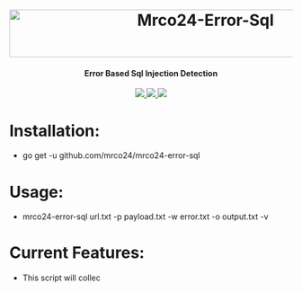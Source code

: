 <h1 align="center">
<a href="https://cooltext.com"><img src="https://images.cooltext.com/5678557.png" width="682" height="85" alt="Mrco24-Error-Sql" /></a>
</h1>
<h4 align="center">Error Based Sql Injection Detection</h4>
<p align="center">
  <a href="https://github.com/mrco24/mrco24-error-sql">
    <img src="https://img.shields.io/badge/Mrco24-Error-Sql">
  </a>
   <a href="https://github.com/mrco24/mrco24-error-sql">
    <img src="https://img.shields.io/static/v1?label=Update&message=V1.0&color=green">
  </a>
  <a href="https://twitter.com/mrco24">
      <img src="https://img.shields.io/twitter/follow/mrco24?style=social">
  </a>
</p>

# Installation:
- go get -u github.com/mrco24/mrco24-error-sql
# Usage:
- mrco24-error-sql url.txt -p payload.txt -w error.txt -o output.txt -v

# Current Features:
- This script will collec
